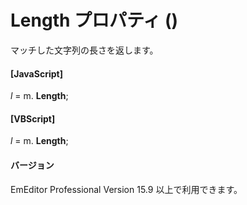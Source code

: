 # Length プロパティ ()

マッチした文字列の長さを返します。

#### \[JavaScript\]

_l_ = m. **Length**;

#### \[VBScript\]

_l_ = m. **Length**;

#### バージョン

EmEditor Professional Version 15.9 以上で利用できます。
